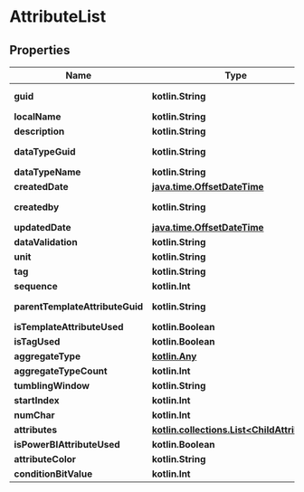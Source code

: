 
# AttributeList

## Properties
Name | Type | Description | Notes
------------ | ------------- | ------------- | -------------
**guid** | **kotlin.String** |  |  [optional] [readonly]
**localName** | **kotlin.String** |  |  [optional]
**description** | **kotlin.String** |  |  [optional]
**dataTypeGuid** | **kotlin.String** |  |  [optional] [readonly]
**dataTypeName** | **kotlin.String** |  |  [optional]
**createdDate** | [**java.time.OffsetDateTime**](java.time.OffsetDateTime.md) |  |  [optional]
**createdby** | **kotlin.String** |  |  [optional] [readonly]
**updatedDate** | [**java.time.OffsetDateTime**](java.time.OffsetDateTime.md) |  |  [optional]
**dataValidation** | **kotlin.String** |  |  [optional]
**unit** | **kotlin.String** |  |  [optional]
**tag** | **kotlin.String** |  |  [optional]
**sequence** | **kotlin.Int** |  |  [optional]
**parentTemplateAttributeGuid** | **kotlin.String** |  |  [optional] [readonly]
**isTemplateAttributeUsed** | **kotlin.Boolean** |  |  [optional]
**isTagUsed** | **kotlin.Boolean** |  |  [optional]
**aggregateType** | [**kotlin.Any**](.md) |  |  [optional]
**aggregateTypeCount** | **kotlin.Int** |  |  [optional]
**tumblingWindow** | **kotlin.String** |  |  [optional]
**startIndex** | **kotlin.Int** |  |  [optional]
**numChar** | **kotlin.Int** |  |  [optional]
**attributes** | [**kotlin.collections.List&lt;ChildAttribute&gt;**](ChildAttribute.md) |  |  [optional]
**isPowerBIAttributeUsed** | **kotlin.Boolean** |  |  [optional]
**attributeColor** | **kotlin.String** |  |  [optional]
**conditionBitValue** | **kotlin.Int** |  |  [optional]



